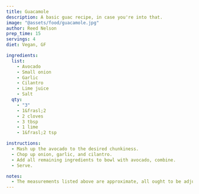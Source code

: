 ```yaml
---
title: Guacamole
description: A basic guac recipe, in case you're into that.
image: "@assets/food/guacamole.jpg"
author: Reed Nelson
prep_time: 15
servings: 4
diet: Vegan, GF

ingredients:
  list:
    - Avocado
    - Small onion
    - Garlic
    - Cilantro
    - Lime juice
    - Salt
  qty:
    - "3"
    - 1&frasl;2
    - 2 cloves
    - 3 tbsp
    - 1 lime
    - 1&frasl;2 tsp

instructions:
  - Mash up the avocado to the desired chunkiness.
  - Chop up onion, garlic, and cilantro.
  - Add all remaining ingredients to bowl with avocado, combine.
  - Serve.

notes:
  - The measurements listed above are approximate, all ought to be adjusted to taste.
---
```

